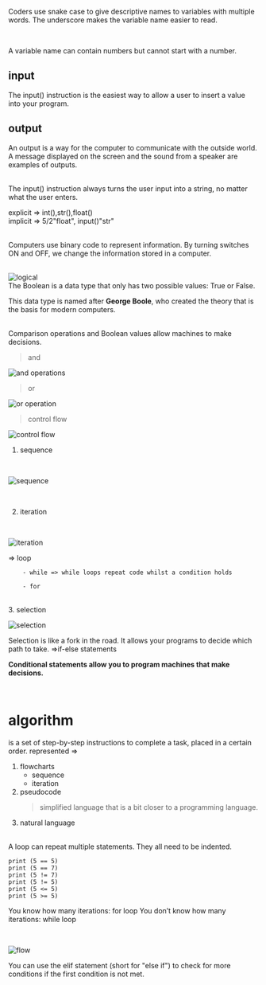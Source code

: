Coders use snake case to give descriptive names to variables with multiple words. The underscore makes the variable name easier to read.

<br>

A variable name can contain numbers but cannot start with a number.

## input
The input() instruction is the easiest way to allow a user to insert a value into your program.

## output
An output is a way for the computer to communicate with the outside world. A message displayed on the screen and the sound from a speaker are examples of outputs.

<br>
The input() instruction always turns the user input into a string, no matter what the user enters.


<br>

explicit => int(),str(),float()
<br>
implicit => 5/2"float", input()"str"

<br>
Computers use binary code to represent information. By turning switches ON and OFF, we change the information stored in a computer.
<br><br>

![logical](./img/logical.png)
<br>
The Boolean is a data type that only has two possible values: True or False.
<br>

This data type is named after **George Boole**, who created the theory that is the basis for modern computers.

<br>
Comparison operations and Boolean values allow machines to make decisions.

> and

![and operations](./img/and.png)
<br>

> or

![or operation](./img/or.png)

> control flow

![control flow](./img/control-flow.png)

1. sequence
<br>

![sequence](./img/seq.png)

<br>

2. iteration
<br>

![iteration](./img/ite.png) 
<br>


=> loop
<br>

        - while => while loops repeat code whilst a condition holds

        - for

<br>
3. selection

<br>

![selection](./img/select.png)

Selection is like a fork in the road. It allows your programs to decide which path to take. =>if-else statements


**Conditional statements allow you to program machines that make decisions.**


<br>

# algorithm
is a set of step-by-step instructions to complete a task, placed in a certain order.
represented =>
1. flowcharts
    - sequence
    - iteration
2. pseudocode 
    > simplified language that is a bit closer to a programming language.
3. natural language
































<br>
A loop can repeat multiple statements. They all need to be indented.

```
print (5 == 5)
print (5 == 7)
print (5 != 7)
print (5 != 5)
print (5 <= 5)
print (5 >= 5)
```

You know how many iterations: for loop
You don’t know how many iterations: while loop

<br>

![flow](./img/flow.png)

You can use the elif statement (short for "else if") to check for more conditions if the first condition is not met.

